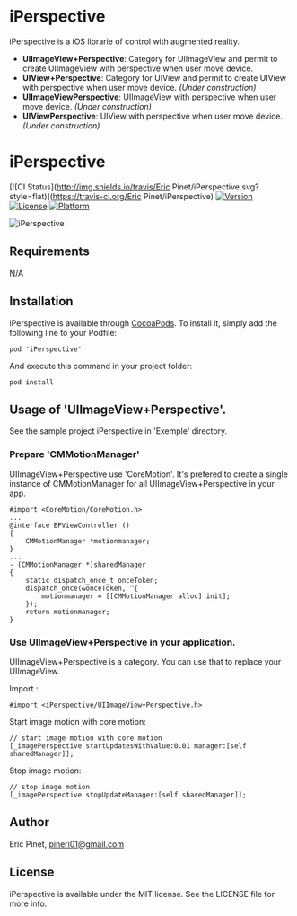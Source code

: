 iPerspective
============

iPerspective is a iOS librarie of control with augmented reality. 

- **UIImageView+Perspective**: Category for UIImageView and permit to create UIImageView with perspective when user move device.
- **UIView+Perspective**: Category for UIView and permit to create UIView with perspective when user move device. _(Under construction)_
- **UIImageViewPerspective**: UIImageView with perspective when user move device. _(Under construction)_
- **UIViewPerspective**: UIView with perspective when user move device. _(Under construction)_

# iPerspective

[![CI Status](http://img.shields.io/travis/Eric Pinet/iPerspective.svg?style=flat)](https://travis-ci.org/Eric Pinet/iPerspective)
[![Version](https://img.shields.io/cocoapods/v/iPerspective.svg?style=flat)](http://cocoadocs.org/docsets/iPerspective)
[![License](https://img.shields.io/cocoapods/l/iPerspective.svg?style=flat)](http://cocoadocs.org/docsets/iPerspective)
[![Platform](https://img.shields.io/cocoapods/p/iPerspective.svg?style=flat)](http://cocoadocs.org/docsets/iPerspective)


![iPerspective](https://github.com/ericpinet/iPerspective/blob/develop/images/iPerspective.gif)

## Requirements

N/A

## Installation

iPerspective is available through [CocoaPods](http://cocoapods.org). To install
it, simply add the following line to your Podfile:

    pod 'iPerspective'

And execute this command in your project folder:

    pod install

## Usage of 'UIImageView+Perspective'.

See the sample project iPerspective in 'Exemple' directory.

### Prepare 'CMMotionManager'

UIImageView+Perspective use 'CoreMotion'. It's prefered to create a single instance of CMMotionManager for all UIImageView+Perspective in your app. 

    #import <CoreMotion/CoreMotion.h>
    ...
    @interface EPViewController ()
    {
        CMMotionManager *motionmanager;
    }
    ...
    - (CMMotionManager *)sharedManager
    {
        static dispatch_once_t onceToken;
        dispatch_once(&onceToken, ^{
            motionmanager = [[CMMotionManager alloc] init];
        });
        return motionmanager;
    }

### Use UIImageView+Perspective in your application.

UIImageView+Perspective is a category. You can use that to replace your UIImageView. 

Import :

    #import <iPerspective/UIImageView+Perspective.h>

Start image motion with core motion:

    // start image motion with core motion
    [_imagePerspective startUpdatesWithValue:0.01 manager:[self sharedManager]];


Stop image motion:

    // stop image motion
    [_imagePerspective stopUpdateManager:[self sharedManager]];


## Author

Eric Pinet, pineri01@gmail.com

## License

iPerspective is available under the MIT license. See the LICENSE file for more info.
